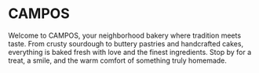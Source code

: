 # CAMPOS
Welcome to CAMPOS, your neighborhood bakery where tradition meets taste. From crusty sourdough to buttery pastries and handcrafted cakes, everything is baked fresh with love and the finest ingredients. Stop by for a treat, a smile, and the warm comfort of something truly homemade.
